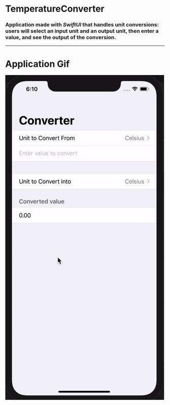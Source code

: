 # TemperatureConverter

### Application made with *SwiftUI* that handles unit conversions: users will select an input unit and an output unit, then enter a value, and see the output of the conversion.

---


# Application Gif

![](Converter.gif)
